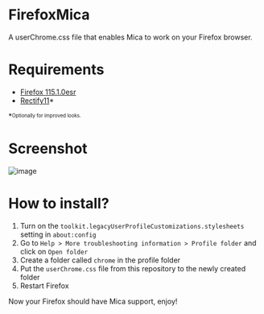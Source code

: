 # FirefoxMica
A userChrome.css file that enables Mica to work on your Firefox browser.

# Requirements
- [Firefox 115.1.0esr](https://ftp.mozilla.org/pub/firefox/releases/115.1.0esr/)
- [Rectify11](https://github.com/Rectify11/Installer/releases/tag/v3.0-rc1)*

*<sup><sub>Optionally for improved looks.</sup></sub>

# Screenshot
![image](https://github.com/piotr25691/FirefoxMica/assets/71488561/4ab07711-166f-401d-a969-ca66e805e1be)

# How to install?
1. Turn on the `toolkit.legacyUserProfileCustomizations.stylesheets` setting in `about:config`
2. Go to `Help > More troubleshooting information > Profile folder` and click on `Open folder`
3. Create a folder called `chrome` in the profile folder
4. Put the `userChrome.css` file from this repository to the newly created folder
5. Restart Firefox

Now your Firefox should have Mica support, enjoy!
